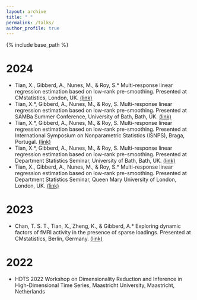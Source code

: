 ```yaml
---
layout: archive
title: " "
permalink: /talks/
author_profile: true
---
```


{% include base_path %}

2024
======
* Tian, X., Gibberd, A., Nunes, M., & Roy, S.* Multi-response linear regression estimation based on low-rank pre-smoothing. Presented at CMstatistics, London, UK. [(link)](https://www.cmstatistics.org/CFECMStatistics2024/index.php)
* Tian, X.*, Gibberd, A., Nunes, M., & Roy, S. Multi-response linear regression estimation based on low-rank pre-smoothing. Presented at SAMBa Summer Conference, University of Bath, Bath, UK. [(link)](https://people.bath.ac.uk/cb2605/SAMBaConf.html)
* Tian, X.*, Gibberd, A., Nunes, M., & Roy, S. Multi-response linear regression estimation based on low-rank pre-smoothing. Presented at International Symposium on Nonparametric Statistics (ISNPS), Braga, Portugal. [(link)]((https://w3.math.uminho.pt/ISNPS2024/))
* Tian, X.*, Gibberd, A., Nunes, M., & Roy, S. Multi-response linear regression estimation based on low-rank pre-smoothing. Presented at Department Statistics Seminar, University of Bath, Bath, UK. [(link)](https://people.bath.ac.uk/cr777/seminar.html)
* Tian, X., Gibberd, A., Nunes, M., & Roy, S.* Multi-response linear regression estimation based on low-rank pre-smoothing. Presented at Department Statistics Seminar, Queen Mary University of London, London, UK. [(link)](https://www.qmul.ac.uk/maths/research/seminars/statistics-and-data-science-seminar/)
  
2023
======
* Chan, T. S. T., Tian, X., Zheng, K., & Gibberd, A.* Exploring dynamic factors of fMRI activity in the presence of sparse loadings. Presented at CMstatistics, Berlin, Germany. [(link)](https://www.cmstatistics.org/CMStatistics2023/programme.php)

2022
======
* HDTS 2022 Workshop on Dimensionality Reduction and Inference in High-Dimensional Time Series, Maastricht University, Maastricht, Netherlands
